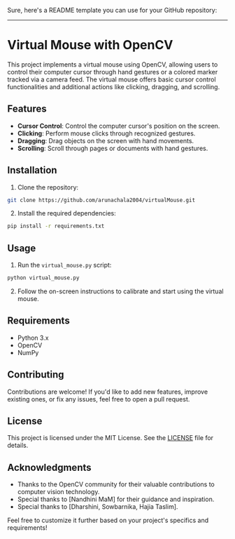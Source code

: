 Sure, here's a README template you can use for your GitHub repository:

---

# Virtual Mouse with OpenCV

This project implements a virtual mouse using OpenCV, allowing users to control their computer cursor through hand gestures or a colored marker tracked via a camera feed. The virtual mouse offers basic cursor control functionalities and additional actions like clicking, dragging, and scrolling.

## Features

- **Cursor Control**: Control the computer cursor's position on the screen.
- **Clicking**: Perform mouse clicks through recognized gestures.
- **Dragging**: Drag objects on the screen with hand movements.
- **Scrolling**: Scroll through pages or documents with hand gestures.

## Installation

1. Clone the repository:

```bash
git clone https://github.com/arunachala2004/virtualMouse.git
```

2. Install the required dependencies:

```bash
pip install -r requirements.txt
```

## Usage

1. Run the `virtual_mouse.py` script:

```bash
python virtual_mouse.py
```

2. Follow the on-screen instructions to calibrate and start using the virtual mouse.

## Requirements

- Python 3.x
- OpenCV
- NumPy

## Contributing

Contributions are welcome! If you'd like to add new features, improve existing ones, or fix any issues, feel free to open a pull request.

## License

This project is licensed under the MIT License. See the [LICENSE](LICENSE) file for details.

## Acknowledgments

- Thanks to the OpenCV community for their valuable contributions to computer vision technology.
- Special thanks to [Nandhini MaM] for their guidance and inspiration.
- Special thanks to [Dharshini, Sowbarnika, Hajia Taslim].


Feel free to customize it further based on your project's specifics and requirements!
